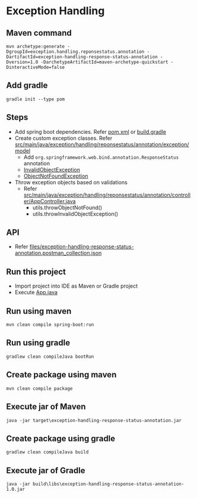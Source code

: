 # Exception Handling 

## Maven command
```
mvn archetype:generate -DgroupId=exception.handling.reponsestatus.annotation -DartifactId=exception-handling-response-status-annotation -Dversion=1.0 -DarchetypeArtifactId=maven-archetype-quickstart -DinteractiveMode=false
```

## Add gradle
```
gradle init --type pom
```

## Steps
* Add spring boot dependencies. Refer [pom.xml](pom.xml) or [build.gradle](build.gradle)
* Create custom exception classes. Refer [src/main/java/exception/handling/reponsestatus/annotation/exception/model](src/main/java/exception/handling/reponsestatus/annotation/exception/model)
	* Add `org.springframework.web.bind.annotation.ResponseStatus` annotation
	* [InvalidObjectException](src/main/java/exception/handling/reponsestatus/annotation/exception/model/InvalidObjectException.java)
	* [ObjectNotFoundException](src/main/java/exception/handling/reponsestatus/annotation/exception/model/ObjectNotFoundException.java) 
* Throw exception objects based on validations
	* Refer [src/main/java/exception/handling/reponsestatus/annotation/controller/AppController.java](src/main/java/exception/handling/reponsestatus/annotation/controller/AppController.java)
		* utils.throwObjectNotFound()
		* utils.throwInvalidObjectException() 

## API
* Refer [files/exception-handling-response-status-annotation.postman_collection.json](files/exception-handling-response-status-annotation.postman_collection.json)

## Run this project
* Import project into IDE as Maven or Gradle project
* Execute [App.java](src/main/java/exception/handling/reponsestatus/annotation/App.java)

## Run using maven
```
mvn clean compile spring-boot:run
```

## Run using gradle
```
gradlew clean compileJava bootRun
```

## Create package using maven
```
mvn clean compile package
```

## Execute jar of Maven
```
java -jar target\exception-handling-response-status-annotation.jar
```

## Create package using gradle
```
gradlew clean compileJava build
```

## Execute jar of Gradle
```
java -jar build\libs\exception-handling-response-status-annotation-1.0.jar
```